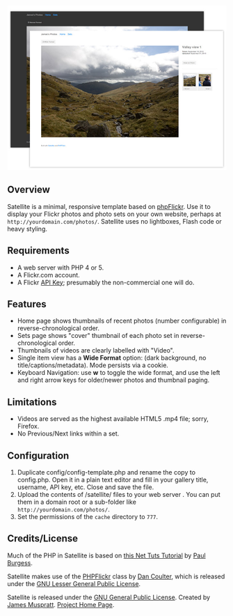 ![Satellite](screenshot.jpg)

Overview
-------------
Satellite is a minimal, responsive template based on [phpFlickr](http://phpflickr.com). Use it to display your Flickr photos and photo sets on your own website, perhaps at `http://yourdomain.com/photos/`. Satellite uses no lightboxes, Flash code or heavy styling. 


Requirements
-------------
- A web server with PHP 4 or 5.
- A Flickr.com account.
- A Flickr [API Key](http://www.flickr.com/services/apps/create/apply/); presumably the non-commercial one will do.


Features
--------
- Home page shows thumbnails of recent photos (number configurable) in reverse-chronological order.
- Sets page shows "cover" thumbnail of each photo set in reverse-chronological order.
- Thumbnails of videos are clearly labelled with "Video".
- Single item view has a **Wide Format** option: (dark background, no title/captions/metadata). Mode persists via a cookie.
- Keyboard Navigation: use **w** to toggle the wide format, and use the left and right arrow keys for older/newer photos and thumbnail paging.


Limitations
-----------
- Videos are served as the highest available HTML5 .mp4 file; sorry, Firefox.
- No Previous/Next links within a set.


Configuration
-------------

1. Duplicate config/config-template.php and rename the copy to config.php. Open it in a plain text editor and fill in your gallery title, username, API key, etc. Close and save the file.
2. Upload the contents of /satellite/ files to your web server . You can put them in a domain root or a sub-folder like `http://yourdomain.com/photos/`.
3. Set the permissions of the `cache` directory to `777`.

Credits/License
---------------

Much of the PHP in Satellite is based on [this Net Tuts Tutorial](http://net.tutsplus.com/tutorials/php/how-to-create-a-photo-gallery-using-the-flickr-api/) by [Paul Burgess](http://iampaulburgess.co.uk). 

Satellite makes use of the [PHPFlickr](http://phpflickr.com) class by [Dan Coulter](http://dancoulter.com), which is released under the [GNU Lesser General Public License](http://www.gnu.org/copyleft/lgpl.html).

Satellite is released under the [GNU General Public License](http://www.gnu.org/licenses/gpl.html).
Created by [James Muspratt](http:/jamesmuspratt.com).
[Project Home Page](http://github.com/jmuspratt/satellite/).
